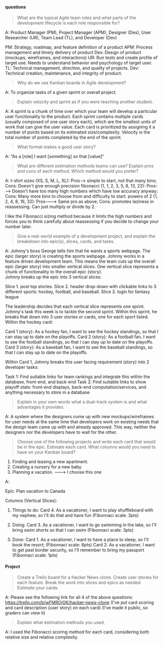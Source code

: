#### questions


> What are the typical Agile team roles and what parts of the development lifecycle is each role responsible for?

A: Product Manager (PM), Project Manager (APM), Designer (Des), User Researcher (UR), Team Lead (TL), and Developer (Dev)

PM: Strategy, roadmap, and feature definition of a product
APM: Process management and timely delivery of product
Des: Design of product (mockups, wireframes, and interactions)
UR: Run tests and create profile of target use.  Needs to understand behavior and psychology of target user.
TL: Technical management, direction, and quality of projects.
Dev: Technical creation, maintenance, and integrity of product.

>Why do we use Kanban boards in Agile development?

A: To organize tasks of a given sprint or overall project.

> Explain velocity and sprint as if you were teaching another student.

A: A sprint is a chunk of time over which your team will develop a particular user functionality to the product.  Each sprint contains multiple cards (usually composed of one user story each), which are the smallest units of work that can give the user value.  Each card is prioritized by assigning it a number of points based on its estimated size/complexity.  Velocity is the total number of points completed by the end of the sprint.

> What format makes a good user story?

A: "As a [role] I want [something] so that [value]"

> What are different estimation methods teams can use? Explain pros and cons of each method. Which method would you prefer?

A:
t-shirt sizes (XS, S, M, L, XL): Pros--> simple to start, not that many bins; Cons: Doesn't give enough precision
fibonacci (1, 1, 2, 3, 5, 8, 13, 22): Pros---> Doesn't have too many high numbers which have low accuracy anyway; Cons: Many more bins to choose from and difficulty to start.
powers of 2 (1, 2, 4, 8, 16, 32): Pros---> Same pro as above; Cons: promotes laziness in reassessing.  Can just multiply or divide by 2.

I like the Fibonacci sizing method because it limits the high numbers and forces you to think carefully about reassessing if
you decide to change your number later.

>Give a real-world example of a development project, and explain the breakdown into epic(s), slices, cards, and tasks.

A:
Johnny's boss George tells him that he wants a sports webpage.  The epic (larger story) is creating the sports webpage.
Johnny works in a feature driven development team.  This means the team cuts up the overall epic (larger story) into smaller vertical slices.  One vertical slice represents a chunk of functionality to the overall epic (story).  
Johnny breaks up the epic into 3 vertical slices:

Slice 1. post top stories.
Slice 2. header drop-down with clickable links to 3 different sports: hockey, football, and baseball.
Slice 3. login for fantasy league

The leadership decides that each vertical slice represents one sprint.  Johnny's task this week is
to tackle the second sprint.  Within this sprint, he breaks that down into 3 user stories or cards, one
for each sport listed.  Within the hockey card:

Card 1 (story): As a hockey fan, I want to see the hockey standings, so that I can stay up to date on the playoffs.
Card 2 (story): As a football fan, I want to see the football standings, so that I can stay up to date on the playoffs.
Card 3 (story): As a baseball fan, I want to see the baseball standings, so that I can stay up to date on the playoffs.  

Within Card 1, Johnny breaks this user facing requirement (story) into 2 developer tasks:

Task 1: Find suitable links for team rankings and integrate this within the database, front-end, and back-end
Task 2: Find suitable links to show playoff stats: front-end displays, back-end computation/services, and anything necessary to store in a database


> Explain in your own words what a dual-track system is and what advantages it provides.

A: A system where the designers come up with new mockups/wireframes for user needs at the same time
that developers work on existing needs that the design team came up with and already approved.  This way, neither the designers
nor the developers have to wait for the other.

>Choose one of the following projects and write each card that would be in the epic. Estimate each card. What columns would you need to have on your Kanban board?
1. Finding and leasing a new apartment.
2. Creating a nursery for a new baby.
3. Planning a vacation. ---> I choose this one

A:

Epic: Plan vacation to Canada

Columns (Vertical Slices):
1. Things to do:
Card 4. As a vacationer, I want to play shuffleboard with my nephew, so I'll do that and have fun (Fibonnaci scale: 3pts)

2. Doing:
Card 3. As a vacationer, I want to go swimming in the lake, so I'll bring swim shorts so that I can swim (Fibonnaci scale: 3pts)

3. Done:
Card 1. As a vacationer, I want to have a place to sleep, so I'll book the resort; (Fibonnaci scale: 8pts)
Card 2: As a vacationer, I want to get past border security, so I'll remember to bring my passport (Fibonnaci scale: 1pts)



#### Project

> Create a Trello board for a Hacker News clone.
> Create user stories for each feature.
> Break the work into slices and epics as needed.
> Estimate your cards.

A: Please see the following link for all 4 of the above questions:
https://trello.com/b/wFMROjGK/hacker-news-clone
(I've put card scoring and card description (user story) on each card)
(I've made it public, so graders can view it)

> Explain what estimation methods you used.

A: I used the Fibonacci scoring method for each card, considering both relative size and relative complexity.

